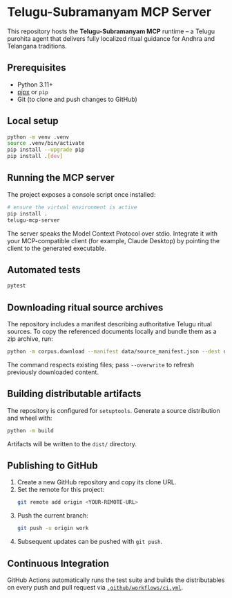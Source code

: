 # Telugu-Subramanyam MCP Server

This repository hosts the **Telugu-Subramanyam MCP** runtime – a Telugu purohita agent that delivers fully localized ritual guidance for Andhra and Telangana traditions.

## Prerequisites

* Python 3.11+
* [pipx](https://pypa.github.io/pipx/) or `pip`
* Git (to clone and push changes to GitHub)

## Local setup

```bash
python -m venv .venv
source .venv/bin/activate
pip install --upgrade pip
pip install .[dev]
```

## Running the MCP server

The project exposes a console script once installed:

```bash
# ensure the virtual environment is active
pip install .
telugu-mcp-server
```

The server speaks the Model Context Protocol over stdio. Integrate it with your MCP-compatible client (for example, Claude Desktop) by pointing the client to the generated executable.

## Automated tests

```bash
pytest
```

## Downloading ritual source archives

The repository includes a manifest describing authoritative Telugu ritual sources. To copy the referenced documents locally and
bundle them as a zip archive, run:

```bash
python -m corpus.download --manifest data/source_manifest.json --dest downloads --zip-output downloads/sources.zip
```

The command respects existing files; pass `--overwrite` to refresh previously downloaded content.

## Building distributable artifacts

The repository is configured for `setuptools`. Generate a source distribution and wheel with:

```bash
python -m build
```

Artifacts will be written to the `dist/` directory.

## Publishing to GitHub

1. Create a new GitHub repository and copy its clone URL.
2. Set the remote for this project:
   ```bash
   git remote add origin <YOUR-REMOTE-URL>
   ```
3. Push the current branch:
   ```bash
   git push -u origin work
   ```
4. Subsequent updates can be pushed with `git push`.

## Continuous Integration

GitHub Actions automatically runs the test suite and builds the distributables on every push and pull request via [`.github/workflows/ci.yml`](.github/workflows/ci.yml).
